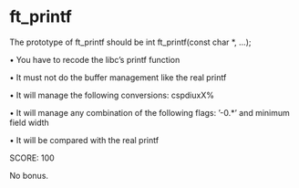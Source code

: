 # ft_printf

The prototype of ft_printf should be int ft_printf(const char *, ...);

• You have to recode the libc’s printf function

• It must not do the buffer management like the real printf

• It will manage the following conversions: cspdiuxX%

• It will manage any combination of the following flags: ’-0.*’ and minimum field width

• It will be compared with the real printf


SCORE: 100

No bonus.
